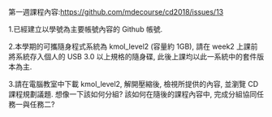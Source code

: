 第一週課程內容:https://github.com/mdecourse/cd2018/issues/13

1.已經建立以學號為主要帳號內容的 Github 帳號.

2.本學期的可攜隨身程式系統為 kmol_level2 (容量約 1GB), 請在 week2 上課前將系統存入個人的 USB 3.0 以上規格的隨身碟, 此後上課均以此一系統中的套件版本為主.

3.請在電腦教室中下載 kmol_level2, 解開壓縮後, 檢視所提供的內容, 並瀏覽 CD 課程規劃議題. 想像一下該如何分組? 該如何在隨後的課程內容中, 完成分組協同任務一與任務二?


